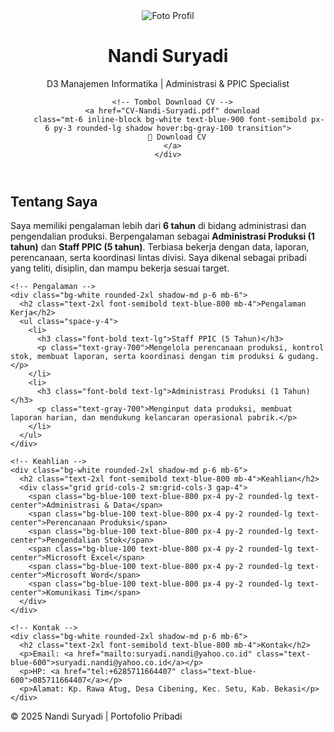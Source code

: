 <!DOCTYPE html>
<html lang="id">
<head>
  <meta charset="UTF-8">
  <meta name="viewport" content="width=device-width, initial-scale=1.0">
  <title>Portofolio Nandi Suryadi</title>
  <script src="https://cdn.tailwindcss.com"></script>
</head>
<body class="bg-gray-50 text-gray-800">

  <!-- Header -->
  <header class="bg-blue-900 text-white py-16 shadow-lg">
    <div class="max-w-4xl mx-auto flex flex-col items-center">
      <!-- Foto Profil -->
      <img src="https://via.placeholder.com/150" alt="Foto Profil" 
           class="w-36 h-36 rounded-full border-4 border-white shadow-lg mb-4">
      <h1 class="text-4xl font-bold">Nandi Suryadi</h1>
      <p class="mt-2 text-lg">D3 Manajemen Informatika | Administrasi & PPIC Specialist</p>

      <!-- Tombol Download CV -->
      <a href="CV-Nandi-Suryadi.pdf" download
         class="mt-6 inline-block bg-white text-blue-900 font-semibold px-6 py-3 rounded-lg shadow hover:bg-gray-100 transition">
        📄 Download CV
      </a>
    </div>
  </header>

  <!-- Tentang Saya -->
  <section class="max-w-4xl mx-auto p-6">
    <div class="bg-white rounded-2xl shadow-md p-6 mb-6">
      <h2 class="text-2xl font-semibold text-blue-800 mb-4">Tentang Saya</h2>
      <p>Saya memiliki pengalaman lebih dari <b>6 tahun</b> di bidang administrasi dan pengendalian produksi. 
      Berpengalaman sebagai <b>Administrasi Produksi (1 tahun)</b> dan <b>Staff PPIC (5 tahun)</b>. 
      Terbiasa bekerja dengan data, laporan, perencanaan, serta koordinasi lintas divisi. 
      Saya dikenal sebagai pribadi yang teliti, disiplin, dan mampu bekerja sesuai target.</p>
    </div>

    <!-- Pengalaman -->
    <div class="bg-white rounded-2xl shadow-md p-6 mb-6">
      <h2 class="text-2xl font-semibold text-blue-800 mb-4">Pengalaman Kerja</h2>
      <ul class="space-y-4">
        <li>
          <h3 class="font-bold text-lg">Staff PPIC (5 Tahun)</h3>
          <p class="text-gray-700">Mengelola perencanaan produksi, kontrol stok, membuat laporan, serta koordinasi dengan tim produksi & gudang.</p>
        </li>
        <li>
          <h3 class="font-bold text-lg">Administrasi Produksi (1 Tahun)</h3>
          <p class="text-gray-700">Menginput data produksi, membuat laporan harian, dan mendukung kelancaran operasional pabrik.</p>
        </li>
      </ul>
    </div>

    <!-- Keahlian -->
    <div class="bg-white rounded-2xl shadow-md p-6 mb-6">
      <h2 class="text-2xl font-semibold text-blue-800 mb-4">Keahlian</h2>
      <div class="grid grid-cols-2 sm:grid-cols-3 gap-4">
        <span class="bg-blue-100 text-blue-800 px-4 py-2 rounded-lg text-center">Administrasi & Data</span>
        <span class="bg-blue-100 text-blue-800 px-4 py-2 rounded-lg text-center">Perencanaan Produksi</span>
        <span class="bg-blue-100 text-blue-800 px-4 py-2 rounded-lg text-center">Pengendalian Stok</span>
        <span class="bg-blue-100 text-blue-800 px-4 py-2 rounded-lg text-center">Microsoft Excel</span>
        <span class="bg-blue-100 text-blue-800 px-4 py-2 rounded-lg text-center">Microsoft Word</span>
        <span class="bg-blue-100 text-blue-800 px-4 py-2 rounded-lg text-center">Komunikasi Tim</span>
      </div>
    </div>

    <!-- Kontak -->
    <div class="bg-white rounded-2xl shadow-md p-6 mb-6">
      <h2 class="text-2xl font-semibold text-blue-800 mb-4">Kontak</h2>
      <p>Email: <a href="mailto:suryadi.nandi@yahoo.co.id" class="text-blue-600">suryadi.nandi@yahoo.co.id</a></p>
      <p>HP: <a href="tel:+6285711664407" class="text-blue-600">085711664407</a></p>
      <p>Alamat: Kp. Rawa Atug, Desa Cibening, Kec. Setu, Kab. Bekasi</p>
    </div>
  </section>

  <!-- Footer -->
  <footer class="bg-blue-900 text-white text-center py-6">
    <p>&copy; 2025 Nandi Suryadi | Portofolio Pribadi</p>
  </footer>

</body>
</html>
